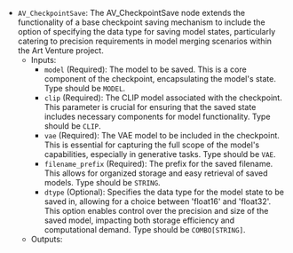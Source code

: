 - `AV_CheckpointSave`: The AV_CheckpointSave node extends the functionality of a base checkpoint saving mechanism to include the option of specifying the data type for saving model states, particularly catering to precision requirements in model merging scenarios within the Art Venture project.
    - Inputs:
        - `model` (Required): The model to be saved. This is a core component of the checkpoint, encapsulating the model's state. Type should be `MODEL`.
        - `clip` (Required): The CLIP model associated with the checkpoint. This parameter is crucial for ensuring that the saved state includes necessary components for model functionality. Type should be `CLIP`.
        - `vae` (Required): The VAE model to be included in the checkpoint. This is essential for capturing the full scope of the model's capabilities, especially in generative tasks. Type should be `VAE`.
        - `filename_prefix` (Required): The prefix for the saved filename. This allows for organized storage and easy retrieval of saved models. Type should be `STRING`.
        - `dtype` (Optional): Specifies the data type for the model state to be saved in, allowing for a choice between 'float16' and 'float32'. This option enables control over the precision and size of the saved model, impacting both storage efficiency and computational demand. Type should be `COMBO[STRING]`.
    - Outputs:
